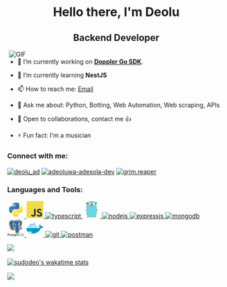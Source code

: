 <h1 align="center">Hello there, I'm Deolu </h1>
<h2 align="center">Backend Developer</h2>
<img align="right" alt="GIF" src="https://cdn.dribbble.com/users/1292677/screenshots/6139167/media/fcf7fd0c619bb87706533079240915f3.gif" width="500"/>

<!-- <p align="left"> <img src="https://komarev.com/ghpvc/?username=sudodeo&label=Profile%20views&color=0e75b6&style=flat" alt="sudodeo" /> </p> -->


- 🔭 I’m currently working on **[Doppler Go SDK](https://github.com/dilutedev/doppler)**.

- 🌱 I’m currently learning **NestJS**

- 📫 How to reach me: [Email](mailto:adesolaadeoluwa@gmail.com)

- 💬 Ask me about: Python, Botting, Web Automation, Web scraping, APIs

- 👯 Open to collaborations, contact me 👍

- ⚡ Fun fact: I'm a musician 

<h3 align="left">Connect with me:</h3>
<p align="left">
<a href="https://twitter.com/deolu_ad" target="blank"><img align="center" src="https://raw.githubusercontent.com/rahuldkjain/github-profile-readme-generator/master/src/images/icons/Social/twitter.svg" alt="deolu_ad" height="30" width="40" /></a>
<a href="https://www.linkedin.com/in/adeoluwa-adesola-dev/" target="blank"><img align="center" src="https://raw.githubusercontent.com/rahuldkjain/github-profile-readme-generator/master/src/images/icons/Social/linked-in-alt.svg" alt="adeoluwa-adesola-dev" height="30" width="40" /></a>
<a href="https://discord.com/users/741308876204408854" target="blank"><img align="center" src="https://raw.githubusercontent.com/rahuldkjain/github-profile-readme-generator/master/src/images/icons/Social/discord.svg" alt="grim.reaper" height="30" width="40" /></a>
</p>

<h3 align="left">Languages and Tools:</h3>
<p align="left"><div> <a href="https://www.python.org" target="_blank" rel="noreferrer"> <img src="https://raw.githubusercontent.com/devicons/devicon/master/icons/python/python-original.svg" alt="python" width="40" height="40" title="python"/> </a> 
<a href="https://developer.mozilla.org/en-US/docs/Web/JavaScript" target="_blank" rel="noreferrer"> <img src="https://raw.githubusercontent.com/devicons/devicon/master/icons/javascript/javascript-original.svg" alt="javascript" width="40" height="40" title="javascript"/> </a> 
<a href="https://www.typescriptlang.org/" target="_blank" rel="noreferrer"> <img src="https://cdn.icon-icons.com/icons2/2415/PNG/512/typescript_original_logo_icon_146317.png" alt="typescript" width="40" height="40" title="typescript"/> </a> 
<a href="https://go.dev/" target="_blank" rel="noreferrer"> <img src="https://raw.githubusercontent.com/devicons/devicon/master/icons/go/go-original.svg" alt="golang" width="40" height="40" title="golang"/> </a>
<a href="https://nodejs.org/" target="_blank" rel="noreferrer"> <img src="https://nodejs.org/static/images/logos/nodejs-new-pantone-white.svg" alt="nodejs" width="40" height="40" title="nodejs"/> </a> 
<a href="https://expressjs.com/" target="_blank" rel="noreferrer"> <img src="https://camo.githubusercontent.com/40756575fc2fd74b1883ea0cc5c2a49aa7048ab58286f43a121109d69a9ea160/68747470733a2f2f63646e2e6a7364656c6976722e6e65742f67682f64657669636f6e732f64657669636f6e2f69636f6e732f657870726573732f657870726573732d6f726967696e616c2e737667" alt="expressjs" width="40" height="40" title="expressjs"/> </a>
<!-- <a href="https://fastapi.tiangolo.com/" target="_blank" rel="noreferrer"> <img src="https://cdn.worldvectorlogo.com/logos/fastapi-1.svg" alt="fastapi" width="40" height="40" title="fastapi"/> </a> -->
<a href="https://www.mongodb.com/" target="_blank" rel="noreferrer"> <img src="https://camo.githubusercontent.com/9ebde7ca22ab3f3b4bf92d2743804ab9e581e413a16cdf3626c2092e69967d80/68747470733a2f2f63646e2e6a7364656c6976722e6e65742f67682f64657669636f6e732f64657669636f6e2f69636f6e732f6d6f6e676f64622f6d6f6e676f64622d6f726967696e616c2e737667" alt="mongodb" width="40" height="40" title="mongodb"/> </a>

</div>

<div>
<a href="https://www.postgresql.org" target="_blank" rel="noreferrer"> <img src="https://raw.githubusercontent.com/devicons/devicon/master/icons/postgresql/postgresql-original-wordmark.svg" alt="postgresql" width="40" height="40" title="postgresql"/> </a> 
<a href="https://www.docker.com/" target="_blank" rel="noreferrer"> <img src="https://raw.githubusercontent.com/devicons/devicon/1119b9f84c0290e0f0b38982099a2bd027a48bf1/icons/docker/docker-plain.svg" width="40" height="40" alt="docker" title="docker"/> </a>
<a href="https://git-scm.com/" target="_blank" rel="noreferrer"> <img src="https://git-scm.com/images/logos/downloads/Git-Icon-1788C.png" alt="git" width="40" height="40" title="git"/> </a>
<a href="https://www.postman.com/" target="_blank" rel="noreferrer"> <img src="https://voyager.postman.com/logo/postman-logo-icon-orange.svg" alt="postman" width="40" height="40" title="postman"/> </a>
  
</div></p>


<img src="https://github-readme-stats.vercel.app/api/top-langs/?username=sudodeo&layout=compact&theme=gotham&langs_count=6">

[![sudodeo's wakatime stats](https://github-readme-stats.vercel.app/api/wakatime?username=grim_reaper&layout=compact&theme=gotham&langs_count=6&custom_title=sudodeo's%20wakatime%20weekly%20stats&ra&range=last_7_days)](https://github.com/anuraghazra/github-readme-stats)

<!-- <img src="https://github-readme-stats.vercel.app/api?username=sudodeo&show_icons=true&count_private=true&include_all_commits=true&theme=gotham&custom_title=sudodeo's%20github%20stats&hide=stars" > -->

<img src="https://github-readme-streak-stats.herokuapp.com?user=sudodeo&theme=gotham&date_format=M%20j%5B%2C%20Y%5D" align="center">
